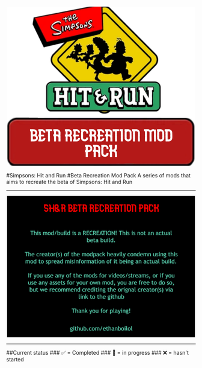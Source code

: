 <p align="center">
  <img src="github/logo.png" width="500">
</p>

#Simpsons: Hit and Run
#Beta Recreation Mod Pack
A series of mods that aims to recreate the beta of Simpsons: Hit and Run
<hr>
<p align="center">
  <img src="github/licensePC.png.png" width="500">
</p>
<hr>
##Current status
### ✅ = Completed
### 🚧 = in progress
### ❌ = hasn't started
